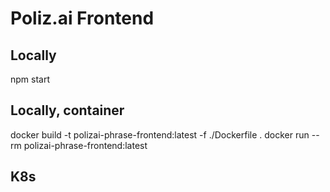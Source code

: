 # Poliz.ai Frontend

## Locally
npm start

## Locally, container
docker build -t polizai-phrase-frontend:latest -f ./Dockerfile .
docker run --rm polizai-phrase-frontend:latest

## K8s




